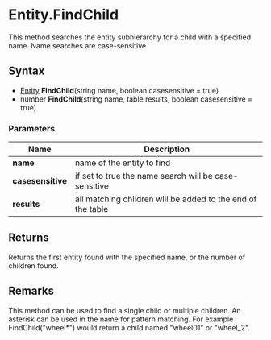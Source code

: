 # Entity.FindChild #
This method searches the entity subhierarchy for a child with a specified name. Name searches are case-sensitive.

## Syntax ##
- [Entity](LUA_Entity_32f.md) **FindChild**(string name, boolean casesensitive = true)
- number **FindChild**(string name, table results, boolean casesensitive = true)

### Parameters ###
| Name | Description |
| --- | --- |
| **name** | name of the entity to find |
| **casesensitive** | if set to true the name search will be case-sensitive |
| **results** | all matching children will be added to the end of the table |

## Returns ##
Returns the first entity found with the specified name, or the number of children found.

## Remarks ##
This method can be used to find a single child or multiple children. An asterisk can be used in the name for pattern matching. For example FindChild("wheel*") would return a child named "wheel01" or "wheel_2".
